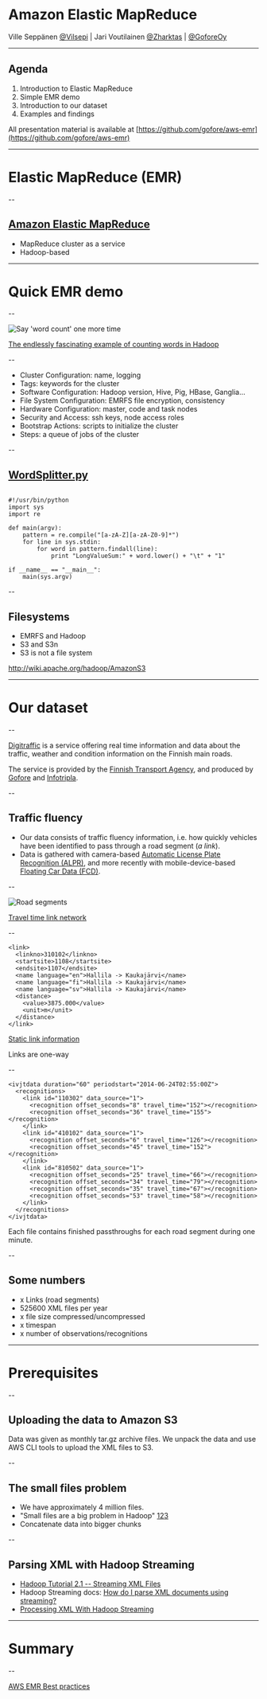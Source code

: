 
# Amazon Elastic MapReduce

Ville Seppänen [@Vilsepi](https://twitter.com/Vilsepi) | Jari Voutilainen [@Zharktas](https://twitter.com/Zharktas) | [@GoforeOy](https://twitter.com/GoforeOy)

---

## Agenda

1. Introduction to Elastic MapReduce
2. Simple EMR demo
3. Introduction to our dataset
4. Examples and findings

All presentation material is available at [https://github.com/gofore/aws-emr](https://github.com/gofore/aws-emr)

---

# Elastic MapReduce (EMR)

--

## [Amazon Elastic MapReduce](http://aws.amazon.com/elasticmapreduce/)

- MapReduce cluster as a service
- Hadoop-based

---

# Quick EMR demo

--

![Say 'word count' one more time](/images/word_count_meme.jpg)

[The endlessly fascinating example of counting words in Hadoop](http://docs.aws.amazon.com/ElasticMapReduce/latest/DeveloperGuide/emr-get-started-count-words.html)

--

- Cluster Configuration: name, logging
- Tags: keywords for the cluster
- Software Configuration: Hadoop version, Hive, Pig, HBase, Ganglia...
- File System Configuration: EMRFS file encryption, consistency
- Hardware Configuration: master, code and task nodes
- Security and Access: ssh keys, node access roles
- Bootstrap Actions: scripts to initialize the cluster
- Steps: a queue of jobs of the cluster

--

## [WordSplitter.py](https://s3.amazonaws.com/elasticmapreduce/samples/wordcount/wordSplitter.py)

<pre><code data-trim="" class="java">
#!/usr/bin/python
import sys
import re

def main(argv):
    pattern = re.compile("[a-zA-Z][a-zA-Z0-9]*")
    for line in sys.stdin:
        for word in pattern.findall(line):
            print "LongValueSum:" + word.lower() + "\t" + "1"

if __name__ == "__main__":
    main(sys.argv)
</code></pre>

--

## Filesystems

- EMRFS and Hadoop
- S3 and S3n
- S3 is not a file system

http://wiki.apache.org/hadoop/AmazonS3

---

# Our dataset

--

[Digitraffic](http://www.infotripla.fi/digitraffic/doku.php?id=start_en) is a service offering real time information and data about the traffic, weather and condition information on the Finnish main roads.

The service is provided by the [Finnish Transport Agency](http://www.liikennevirasto.fi), and produced by [Gofore](http://gofore.com) and [Infotripla](http://infotripla.fi).

--

## Traffic fluency

- Our data consists of traffic fluency information, i.e. how quickly vehicles have been identified to pass through a road segment (*a link*).
- Data is gathered with camera-based [Automatic License Plate Recognition (ALPR)](http://en.wikipedia.org/wiki/Automatic_number_plate_recognition), and more recently with mobile-device-based [Floating Car Data (FCD)](http://en.wikipedia.org/wiki/Floating_car_data).

--

![Road segments](/images/road_segments_map.png)

[Travel time link network](http://www.infotripla.fi/digitraffic/lib/exe/fetch.php?media=linkkiverkosto.pdf)

--

```
<link>
  <linkno>310102</linkno>
  <startsite>1108</startsite>
  <endsite>1107</endsite>
  <name language="en">Hallila -> Kaukajärvi</name>
  <name language="fi">Hallila -> Kaukajärvi</name>
  <name language="sv">Hallila -> Kaukajärvi</name>
  <distance>
    <value>3875.000</value>
    <unit>m</unit>
  </distance>
</link>
```

[Static link information](http://www.infotripla.fi/digitraffic/lib/exe/fetch.php?tok=a8263d&media=http%3A%2F%2Fwww.infotripla.fi%2Fdigitraffic%2Fdocs%2FLocationData.XML)

Links are one-way

--

```
<ivjtdata duration="60" periodstart="2014-06-24T02:55:00Z">
  <recognitions>
    <link id="110302" data_source="1">
      <recognition offset_seconds="8" travel_time="152"></recognition>
      <recognition offset_seconds="36" travel_time="155"></recognition>
    </link>
    <link id="410102" data_source="1">
      <recognition offset_seconds="6" travel_time="126"></recognition>
      <recognition offset_seconds="45" travel_time="152"></recognition>
    </link>
    <link id="810502" data_source="1">
      <recognition offset_seconds="25" travel_time="66"></recognition>
      <recognition offset_seconds="34" travel_time="79"></recognition>
      <recognition offset_seconds="35" travel_time="67"></recognition>
      <recognition offset_seconds="53" travel_time="58"></recognition>
    </link>
  </recognitions>
</ivjtdata>
```

Each file contains finished passthroughs for each road segment during one minute.

--

## Some numbers

- x Links (road segments)
- 525600 XML files per year
- x file size compressed/uncompressed
- x timespan
- x number of observations/recognitions

---

# Prerequisites

--

## Uploading the data to Amazon S3

Data was given as monthly tar.gz archive files. We unpack the data and use AWS CLI tools to upload the XML files to S3.

--

## The small files problem

- We have approximately 4 million files.
- "Small files are a big problem in Hadoop" [1](http://blog.cloudera.com/blog/2009/02/the-small-files-problem/)[2](http://amilaparanawithana.blogspot.fi/2012/06/small-file-problem-in-hadoop.html)[3](http://www.idryman.org/blog/2013/09/22/process-small-files-on-hadoop-using-combinefileinputformat-1/)
- Concatenate data into bigger chunks


--

## Parsing XML with Hadoop Streaming

- [Hadoop Tutorial 2.1 -- Streaming XML Files](http://cs.smith.edu/dftwiki/index.php/Hadoop_Tutorial_2.1_--_Streaming_XML_Files)
- Hadoop Streaming docs: [How do I parse XML documents using streaming?](http://hadoop.apache.org/docs/stable/hadoop-mapreduce-client/hadoop-mapreduce-client-core/HadoopStreaming.html#How_do_I_parse_XML_documents_using_streaming)
- [Processing XML With Hadoop Streaming](http://davidvhill.com/article/processing-xml-with-hadoop-streaming)

---

# Summary

--

[AWS EMR Best practices](https://media.amazonwebservices.com/AWS_Amazon_EMR_Best_Practices.pdf)

